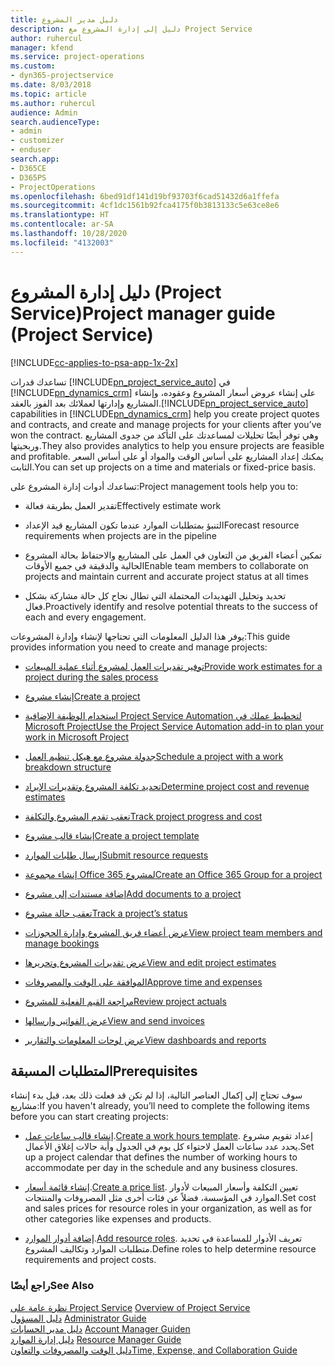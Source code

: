 ```yaml
---
title: دليل مدير المشروع
description: دليل إلى إدارة المشروع مع Project Service
author: ruhercul
manager: kfend
ms.service: project-operations
ms.custom:
- dyn365-projectservice
ms.date: 8/03/2018
ms.topic: article
ms.author: ruhercul
audience: Admin
search.audienceType:
- admin
- customizer
- enduser
search.app:
- D365CE
- D365PS
- ProjectOperations
ms.openlocfilehash: 6bed91df141d19bf93703f6cad51432d6a1ffefa
ms.sourcegitcommit: 4cf1dc1561b92fca4175f0b3813133c5e63ce8e6
ms.translationtype: HT
ms.contentlocale: ar-SA
ms.lasthandoff: 10/28/2020
ms.locfileid: "4132003"
---
```

# <a name="project-manager-guide-project-service"></a><span data-ttu-id="5f452-103">دليل إدارة المشروع (Project Service)</span><span class="sxs-lookup"><span data-stu-id="5f452-103">Project manager guide (Project Service)</span></span>

[!INCLUDE[cc-applies-to-psa-app-1x-2x](../includes/cc-applies-to-psa-app-1x-2x.md)]

<span data-ttu-id="5f452-104">تساعدك قدرات [!INCLUDE[pn_project_service_auto](../includes/pn-project-service-auto.md)] في [!INCLUDE[pn_dynamics_crm](../includes/pn-dynamics-crm.md)] على إنشاء عروض أسعار المشروع وعقوده، وإنشاء المشاريع وإدارتها لعملائك بعد الفوز بالعقد.</span><span class="sxs-lookup"><span data-stu-id="5f452-104">[!INCLUDE[pn_project_service_auto](../includes/pn-project-service-auto.md)] capabilities in [!INCLUDE[pn_dynamics_crm](../includes/pn-dynamics-crm.md)] help you create project quotes and contracts, and create and manage projects for your clients after you’ve won the contract.</span></span> <span data-ttu-id="5f452-105">وهي توفر أيضًا تحليلات لمساعدتك على التأكد من جدوى المشاريع وربحيتها.</span><span class="sxs-lookup"><span data-stu-id="5f452-105">They also provides analytics to help you ensure projects are feasible and profitable.</span></span> <span data-ttu-id="5f452-106">يمكنك إعداد المشاريع على أساس الوقت والمواد أو على أساس السعر الثابت.</span><span class="sxs-lookup"><span data-stu-id="5f452-106">You can set up projects on a time and materials or fixed-price basis.</span></span>  
  
 <span data-ttu-id="5f452-107">تساعدك أدوات إدارة المشروع على:</span><span class="sxs-lookup"><span data-stu-id="5f452-107">Project management tools help you to:</span></span>  
  
-   <span data-ttu-id="5f452-108">تقدير العمل بطريقة فعالة</span><span class="sxs-lookup"><span data-stu-id="5f452-108">Effectively estimate work</span></span>  
  
-   <span data-ttu-id="5f452-109">التنبؤ‬ بمتطلبات الموارد عندما تكون المشاريع قيد الإعداد</span><span class="sxs-lookup"><span data-stu-id="5f452-109">Forecast resource requirements when projects are in the pipeline</span></span>  
  
-   <span data-ttu-id="5f452-110">تمكين أعضاء الفريق من التعاون في العمل على المشاريع والاحتفاظ بحالة المشروع الحالية والدقيقة في جميع الأوقات</span><span class="sxs-lookup"><span data-stu-id="5f452-110">Enable team members to collaborate on projects and maintain current and accurate project status at all times</span></span>  
  
-   <span data-ttu-id="5f452-111">تحديد وتحليل التهديدات المحتملة التي تطال نجاح كل حالة مشاركة بشكل فعال.</span><span class="sxs-lookup"><span data-stu-id="5f452-111">Proactively identify and resolve potential threats to the success of each and every engagement.</span></span>  
  
<span data-ttu-id="5f452-112">يوفر هذا الدليل المعلومات التي تحتاجها لإنشاء وإدارة المشروعات:</span><span class="sxs-lookup"><span data-stu-id="5f452-112">This guide provides information you need to create and manage projects:</span></span>  
  
-   [<span data-ttu-id="5f452-113">توفير تقديرات العمل لمشروع أثناء عملية المبيعات</span><span class="sxs-lookup"><span data-stu-id="5f452-113">Provide work estimates for a project during the sales process</span></span>](../psa/provide-estimates-project-during-sales-process.md)  
  
-   [<span data-ttu-id="5f452-114">إنشاء مشروع</span><span class="sxs-lookup"><span data-stu-id="5f452-114">Create a project</span></span>](../psa/create-project.md)  
  
-   [<span data-ttu-id="5f452-115">استخدام الوظيفة الإضافية Project Service Automation لتخطيط عملك في Microsoft Project</span><span class="sxs-lookup"><span data-stu-id="5f452-115">Use the Project Service Automation add-in to plan your work in Microsoft Project</span></span>](../psa/add-plan-work-microsoft-project.md)  
  
-   [<span data-ttu-id="5f452-116">جدولة مشروع مع هيكل تنظيم العمل</span><span class="sxs-lookup"><span data-stu-id="5f452-116">Schedule a project with a work breakdown structure</span></span>](../psa/schedule-project-work-breakdown-structure.md)  
  
-   [<span data-ttu-id="5f452-117">تحديد تكلفة المشروع وتقديرات الإيراد</span><span class="sxs-lookup"><span data-stu-id="5f452-117">Determine project cost and revenue estimates</span></span>](../psa/determine-project-cost-revenue-estimates.md)  
  
-   [<span data-ttu-id="5f452-118">تعقب تقدم المشروع والتكلفة‬</span><span class="sxs-lookup"><span data-stu-id="5f452-118">Track project progress and cost</span></span>](../psa/track-project-progress-cost.md)  
  
-   [<span data-ttu-id="5f452-119">إنشاء قالب مشروع</span><span class="sxs-lookup"><span data-stu-id="5f452-119">Create a project template</span></span>](../psa/create-project-template.md)  
  
-   [<span data-ttu-id="5f452-120">إرسال طلبات الموارد</span><span class="sxs-lookup"><span data-stu-id="5f452-120">Submit resource requests</span></span>](../psa/submit-resource-requests.md)  
  
-   [<span data-ttu-id="5f452-121">إنشاء مجموعة Office 365 لمشروع</span><span class="sxs-lookup"><span data-stu-id="5f452-121">Create an Office 365 Group for a project</span></span>](../psa/create-office-365-group-project.md)  
  
-   [<span data-ttu-id="5f452-122">إضافة مستندات إلى مشروع</span><span class="sxs-lookup"><span data-stu-id="5f452-122">Add documents to a project</span></span>](../psa/add-documents-project.md)  
  
-   [<span data-ttu-id="5f452-123">تعقب حالة مشروع</span><span class="sxs-lookup"><span data-stu-id="5f452-123">Track a project’s status</span></span>](../psa/track-project-status.md)  
  
-   [<span data-ttu-id="5f452-124">عرض أعضاء فريق المشروع وإدارة الحجوزات</span><span class="sxs-lookup"><span data-stu-id="5f452-124">View project team members and manage bookings</span></span>](../psa/view-project-team-members-manage-bookings.md)  
  
-   [<span data-ttu-id="5f452-125">عرض تقديرات المشروع وتحريرها</span><span class="sxs-lookup"><span data-stu-id="5f452-125">View and edit project estimates</span></span>](../psa/view-edit-project-estimates.md)  
  
-   [<span data-ttu-id="5f452-126">الموافقة على الوقت والمصروفات</span><span class="sxs-lookup"><span data-stu-id="5f452-126">Approve time and expenses</span></span>](../psa/approve-time-expenses.md)  
  
-   [<span data-ttu-id="5f452-127">مراجعة القيم الفعلية للمشروع</span><span class="sxs-lookup"><span data-stu-id="5f452-127">Review project actuals</span></span>](../psa/review-project-actuals.md)  
  
-   [<span data-ttu-id="5f452-128">عرض الفواتير وإرسالها</span><span class="sxs-lookup"><span data-stu-id="5f452-128">View and send invoices</span></span>](../psa/view-send-invoices.md)  
  
-   [<span data-ttu-id="5f452-129">عرض لوحات المعلومات والتقارير</span><span class="sxs-lookup"><span data-stu-id="5f452-129">View dashboards and reports</span></span>](../psa/view-dashboards-reports.md)  
  
## <a name="prerequisites"></a><span data-ttu-id="5f452-130">المتطلبات المسبقة</span><span class="sxs-lookup"><span data-stu-id="5f452-130">Prerequisites</span></span>  
 <span data-ttu-id="5f452-131">سوف تحتاج إلى إكمال العناصر التالية، إذا لم تكن قد فعلت ذلك بعد، قبل بدء إنشاء مشاريع:</span><span class="sxs-lookup"><span data-stu-id="5f452-131">If you haven't already, you’ll need to complete the following items before you can start creating projects:</span></span>  
  
-   <span data-ttu-id="5f452-132">[إنشاء قالب ساعات عمل](../psa/create-work-hours-template.md).</span><span class="sxs-lookup"><span data-stu-id="5f452-132">[Create a work hours template](../psa/create-work-hours-template.md).</span></span> <span data-ttu-id="5f452-133">إعداد تقويم مشروع يحدد عدد ساعات العمل لاحتواء كل يوم في الجدول وأية حالات إغلاق الأعمال‬.</span><span class="sxs-lookup"><span data-stu-id="5f452-133">Set up a project calendar that defines the number of working hours to accommodate per day in the schedule and any business closures.</span></span>  
  
-   <span data-ttu-id="5f452-134">[إنشاء قائمة أسعار](../psa/create-price-list.md).</span><span class="sxs-lookup"><span data-stu-id="5f452-134">[Create a price list](../psa/create-price-list.md).</span></span> <span data-ttu-id="5f452-135">تعيين التكلفة وأسعار المبيعات لأدوار الموارد في المؤسسة، فضلاً عن فئات أخرى مثل المصروفات والمنتجات.</span><span class="sxs-lookup"><span data-stu-id="5f452-135">Set cost and sales prices for resource roles in your organization, as well as for other categories like expenses and products.</span></span>  
  
-   <span data-ttu-id="5f452-136">[إضافة أدوار الموارد](../psa/add-resource-roles.md).</span><span class="sxs-lookup"><span data-stu-id="5f452-136">[Add resource roles](../psa/add-resource-roles.md).</span></span> <span data-ttu-id="5f452-137">تعريف الأدوار للمساعدة في تحديد متطلبات الموارد وتكاليف المشروع.</span><span class="sxs-lookup"><span data-stu-id="5f452-137">Define roles to help determine resource requirements and project costs.</span></span>  
  
### <a name="see-also"></a><span data-ttu-id="5f452-138">راجع أيضًا</span><span class="sxs-lookup"><span data-stu-id="5f452-138">See Also</span></span>  
 <span data-ttu-id="5f452-139">[نظرة عامة على Project Service](../psa/overview.md) </span><span class="sxs-lookup"><span data-stu-id="5f452-139">[Overview of Project Service](../psa/overview.md) </span></span>  
 <span data-ttu-id="5f452-140">[دليل المسؤول](../psa/admin-guide.md) </span><span class="sxs-lookup"><span data-stu-id="5f452-140">[Administrator Guide](../psa/admin-guide.md) </span></span>  
 <span data-ttu-id="5f452-141">[دليل مدير الحسابات](../psa/account-manager-guide.md) </span><span class="sxs-lookup"><span data-stu-id="5f452-141">[Account Manager Guiden](../psa/account-manager-guide.md) </span></span>  
 <span data-ttu-id="5f452-142">[دليل إدارة الموارد](../psa/resource-manager-guide.md) </span><span class="sxs-lookup"><span data-stu-id="5f452-142">[Resource Manager Guide](../psa/resource-manager-guide.md) </span></span>  
 [<span data-ttu-id="5f452-143">دليل الوقت والمصروفات والتعاون</span><span class="sxs-lookup"><span data-stu-id="5f452-143">Time, Expense, and Collaboration Guide</span></span>](../psa/time-expense-collaboration-guide.md)

